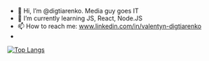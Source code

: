 - 👋 Hi, I’m @digtiarenko. Media guy goes IT
- 🌱 I’m currently learning JS, React, Node.JS
- 📫 How to reach me: www.linkedin.com/in/valentyn-digtiarenko
- 
[![Top Langs](https://github-readme-stats.vercel.app/api/top-langs/?username=anuraghazra&layout=compact)](https://github.com/anuraghazra/github-readme-stats)
